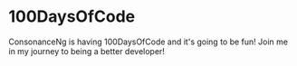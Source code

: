 # 100DaysOfCode
ConsonanceNg is having 100DaysOfCode and it's going to be fun!
Join me in my journey to being a better developer!
